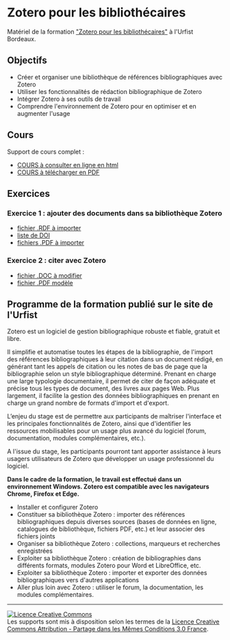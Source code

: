 # Zotero pour les bibliothécaires

Matériel de la formation ["Zotero pour les bibliothécaires"](https://sygefor.reseau-urfist.fr/#/training/9454/11076?from=true) à l'Urfist Bordeaux.

## Objectifs

* Créer et organiser une bibliothèque de références bibliographiques avec Zotero
* Utiliser les fonctionnalités de rédaction bibliographique de Zotero
* Intégrer Zotero à ses outils de travail
* Comprendre l'environnement de Zotero pour en optimiser et en augmenter l'usage


## Cours

Support de cours complet :

* [COURS à consulter en ligne en html](https://github.com/fflamerie/zotero_bibpro/blob/master/docs/zotero_bibpro_COURS.md) 
* [COURS à télécharger en PDF](https://github.com/fflamerie/zotero_bibpro/blob/master/docs/zotero_bibpro_COURS.pdf)

## Exercices
### Exercice 1 : ajouter des documents dans sa bibliothèque Zotero
  * [fichier .RDF à importer](https://github.com/fflamerie/zotero_bibpro/blob/master/docs/zotero_bibpro_import.rdf) 
  * [liste de DOI](https://github.com/fflamerie/zotero_bibpro/blob/master/docs/zotero_bibpro_import-DOI.txt)
  * [fichiers .PDF à importer](https://github.com/fflamerie/zotero_bibpro/blob/master/docs/import-PDF)
 
### Exercice 2 : citer avec Zotero

* [fichier .DOC à modifier](https://github.com/fflamerie/zotero_bibpro/blob/master/docs/zotero_bibpro_TP_citer_EXERCICE.doc) 
* [fichier .PDF modèle](https://github.com/fflamerie/zotero_bibpro/blob/master/docs/zotero_bibpro_TP_citer_MODELE.pdf)


## Programme de la formation publié sur le site de l'Urfist

Zotero est un logiciel de gestion bibliographique robuste et fiable, gratuit et libre.

Il simplifie et automatise toutes les étapes de la bibliographie, de l'import des références bibliographiques à leur citation dans un document rédigé, en générant tant les appels de citation ou les notes de bas de page que la bibliographie selon un style bibliographique déterminé. Prenant en charge une large typologie documentaire, il permet de citer de façon adéquate et précise tous les types de document, des livres aux pages Web. Plus largement, il facilite la gestion des données bibliographiques en prenant en charge un grand nombre de formats d'import et d'export.

L’enjeu du stage est de permettre aux participants de maîtriser l'interface et les principales fonctionnalités de Zotero, ainsi que d'identifier les ressources mobilisables pour un usage plus avancé du logiciel (forum, documentation, modules complémentaires, etc.).

A l'issue du stage, les participants pourront tant apporter assistance à leurs usagers utilisateurs de Zotero que développer un usage professionnel du logiciel.

**Dans le cadre de la formation, le travail est effectué dans un environnement Windows. Zotero est compatible avec les navigateurs Chrome, Firefox et Edge.**

* Installer et configurer Zotero
* Constituer sa bibliothèque Zotero : importer des références bibliographiques depuis diverses sources (bases de données en ligne, catalogues de bibliothèque, fichiers PDF, etc.) et leur associer des fichiers joints
* Organiser sa bibliothèque Zotero : collections, marqueurs et recherches enregistrées
* Exploiter sa bibliothèque Zotero : création de bibliographies dans différents formats, modules Zotero pour Word et LibreOffice, etc.
* Exploiter sa bibliothèque Zotero : importer et exporter des données bibliographiques vers d'autres applications
* Aller plus loin avec Zotero : utiliser le forum, la documentation, les modules complémentaires.

***

<a rel="license" href="http://creativecommons.org/licenses/by-sa/3.0/fr/"><img alt="Licence Creative Commons" style="border-width:0" src="https://i.creativecommons.org/l/by-sa/3.0/fr/88x31.png" /></a><br />Les supports sont mis à disposition selon les termes de la <a rel="license" href="http://creativecommons.org/licenses/by-sa/3.0/fr/">Licence Creative Commons Attribution -  Partage dans les Mêmes Conditions 3.0 France</a>.
